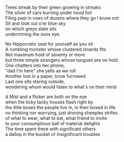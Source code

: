 Trees streak by their green growing in streaks  
The silver of cars burning under hood hot  
Filing past in rows of dozens where they go I know not   
Sit and look out o'er blue sky   
on which greys slate sits   
undermining the suns eye.   

No Hippocratic seat for yourself as you sit   
A rumbling monster whose clustered innards fits  
Not maximum hold of seventy or more   
but three simple strangers whose tongues are on hold   
One chatters into her phone,   
"dad I'm here" she yells as we roll   
Another lost in a paper, brow furrowed  
Last one sits staring outside,  
wondering whom would listen to what's on their mind  

A Mist and a flicker are both on the eye  
when the ticky tacky houses flash right by   
the little boxes the people live in, in their boxed in life   
no thinking nor worrying, just droning sheeples strifes  
of what to wear, what to eat, what friend to invite  
to your consumptious ball of material delights   
The time spent  there with significant others  
a dallop in the bucket of insignificant troubles  

